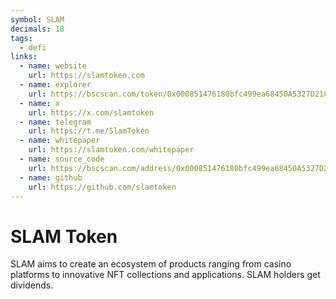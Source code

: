 ```yaml
---
symbol: SLAM
decimals: 18
tags:
  - defi
links:
  - name: website
    url: https://slamtoken.com
  - name: explorer
    url: https://bscscan.com/token/0x000851476180bfc499ea68450A5327D21C9b050e
  - name: x
    url: https://x.com/slamtoken
  - name: telegram
    url: https://t.me/SlamToken
  - name: whitepaper
    url: https://slamtoken.com/whitepaper
  - name: source_code
    url: https://bscscan.com/address/0x000851476180bfc499ea68450A5327D21C9b050e#code
  - name: github
    url: https://github.com/slamtoken
---
```


# SLAM Token

SLAM aims to create an ecosystem of products ranging from casino platforms to innovative NFT collections and applications. SLAM holders get dividends.
